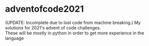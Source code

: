 # adventofcode2021
(UPDATE: Incomplete due to lost code from machine breaking.)
My solutions for 2021's advent of code challenges.  
These will be mostly in python in order to get more experience in the language
